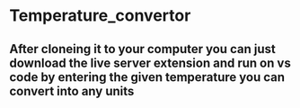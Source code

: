 ﻿# Temperature_convertor
<h2>After cloneing it to your computer you can just download the live server extension and run on vs code by entering the given temperature you can convert into any units</h2>
